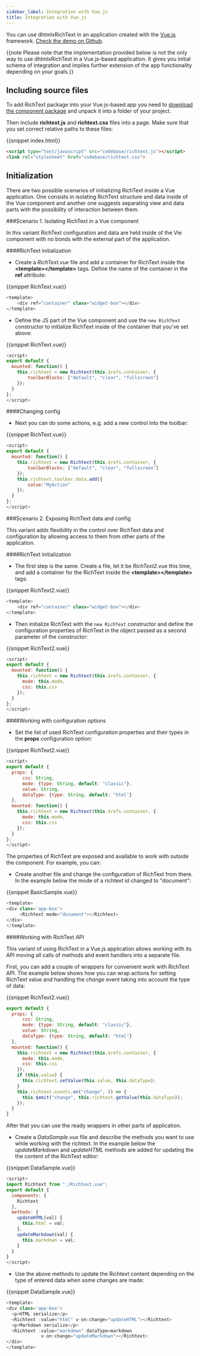 ```yaml
---
sidebar_label: Integration with Vue.js
title: Integration with Vue.js
---
```


You can use dhtmlxRichText in an application created with the [Vue.js](https://vuejs.org/) framework. [Check the demo on Github](https://github.com/DHTMLX/vuejs-widgets).

{{note Please note that the implementation provided below is not the only way to use dhtmlxRichText in a Vue.js-based application. It gives you initial schema of integration and implies further 
extension of the app functionality depending on your goals.}}

Including source files
-----------------

To add RichText package into your Vue.js-based app you need to [download the component package](https://dhtmlx.com/docs/products/dhtmlxRichText/download.shtml) and unpack it into a folder of your project.

Then include **richtext.js** and **richtext.css** files into a page. 
Make sure that you set correct relative paths to these files:

{{snippet	index.html}}
~~~html
<script type="text/javascript" src="codebase/richtext.js"></script>  
<link rel="stylesheet" href="codebase/richtext.css">
~~~

Initialization
-----------------

There are two possible scenarios of initializing RichText inside a Vue application. One consists in isolating RichText structure and data inside of the Vue component and another one suggests 
separating view and data parts with the possibility of interaction between them.

###Scenario 1. Isolating RichText in a Vue component

In this variant RichText configuration and data are held inside of the Vie component with no bonds with the external part of the application. 

####RichText initialization

- Create a *RichText.vue* file and add a container for RichText inside the **&lt;template&gt;&lt;/template&gt;** tags. Define the name of the container in the **ref** attribute:

{{snippet RichText.vue}}
~~~js
<template>
	<div ref="container" class="widget-box"></div>
</template>
~~~

- Define the JS part of the Vue component and use the `new RichText` constructor to initialize RichText inside of the container that you've set above: 

{{snippet RichText.vue}}
~~~js
<script>
export default {
  mounted: function() {
    this.richtext = new Richtext(this.$refs.container, {
      	toolbarBlocks: ["default", "clear", "fullscreen"]
    });
  }
};
</script>
~~~

####Changing config

- Next you can do some actions, e.g. add a new control into the toolbar:

{{snippet RichText.vue}}
~~~js
<script>
export default {
  mounted: function() {
    this.richtext = new Richtext(this.$refs.container, {
      	toolbarBlocks: ["default", "clear", "fullscreen"]
    });
    this.richtext.toolbar.data.add({
		value:"MyAction"
	});
  }
};
</script>
~~~


###Scenario 2. Exposing RichText data and config 

This variant adds flexibility in the control over RichText data and configuration by allowing access to them from other parts of the application.

####RichText initialization

- The first step is the same. Create a file, let it be *RichText2.vue* this time, and add a container for the RichText inside the **&lt;template&gt;&lt;/template&gt;** tags:

{{snippet RichText2.vue}}
~~~js
<template>
	<div ref="container" class="widget-box"></div>
</template>
~~~

- Then initialize RichText with the `new RichText` constructor and define the configuration properties of RichText in the object passed as a second parameter of the constructor:

{{snippet RichText2.vue}}
~~~js
<script>
export default {
  mounted: function() {
    this.richtext = new Richtext(this.$refs.container, {
      mode: this.mode,
      css: this.css
    });
  }
};
</script>
~~~

####Working with configuration options

- Set the list of used RichText configuration properties and their types in the **props** configuration option:

{{snippet RichText2.vue}}
~~~js
<script>
export default {
  props: {
      css: String,
      mode: {type: String, default: "classic"},
      value: String,
      dataType: {type: String, default: "html"}
  },
  mounted: function() {
    this.richtext = new Richtext(this.$refs.container, {
      mode: this.mode,
      css: this.css
    });
  }
};
</script>
~~~

The properties of RichText are exposed and available to work with outside the component. For example, you can:

- Create another file and change the configuration of RichText from there. In the example below the mode of a richtext id changed to "document":

{{snippet BasicSample.vue}}
~~~js
<template>
<div class='app-box'>
	 <Richtext mode="document"></Richtext>
</div>
</template>
~~~


####Working with RichText API

This variant of using RichText in a Vue.js application allows working with its API moving all calls of methods and event handlers into a separate file. 

First, you can add a couple of wrappers for convenient work with RichText API. The example below shows how you can wrap actions for
setting RichText value and handling the *change* event taking into account the type of data:

{{snippet RichText2.vue}}
~~~js
export default {
  props: {
      css: String,
      mode: {type: String, default: "classic"},
      value: String,
      dataType: {type: String, default: "html"}
  },
  mounted: function() {
    this.richtext = new Richtext(this.$refs.container, {
      mode: this.mode,
      css: this.css
    });
    if (this.value) {
      this.richtext.setValue(this.value, this.dataType);
    }
    this.richtext.events.on("change", () => {
      this.$emit("change", this.richtext.getValue(this.dataType));
    });
  }
}
~~~

After that you can use the ready wrappers in other parts of application. 

- Create a *DataSample.vue* file and describe the methods you want to use while working with the richtext. In the example below the *updateMarkdown* and *updateHTML* methods are added for updating the 
the content of the RichText editor:

{{snippet DataSample.vue}}
~~~js
<script>
import Richtext from "./Richtext.vue";
export default {
  components: {
    Richtext
  },
  methods: {
    updateHTML(val) {
      this.html = val;
    },
    updateMarkdown(val) {
      this.markdown = val;
    }
  }
}
</script>
~~~

- Use the above methods to update the Richtext content depending on the type of entered data when some changes are made:

{{snippet DataSample.vue}}
~~~js
<template>
<div class='app-box'>
  <p>HTML serialize</p>
  <Richtext :value="html" v-on:change="updateHTML"></Richtext>
  <p>Markdown serialize</p>
  <Richtext :value="markdown" dataType=markdown 
  			 v-on:change="updateMarkdown"></Richtext>
</div>
</template>
~~~








